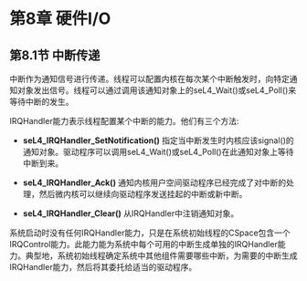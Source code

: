 # 第8章  硬件I/O

## 第8.1节  中断传递

中断作为通知信号进行传递。线程可以配置内核在每次某个中断触发时，向特定通知对象发出信号。线程可以通过调用该通知对象上的seL4_Wait()或seL4_Poll()来等待中断的发生。

IRQHandler能力表示线程配置某个中断的能力。他们有三个方法:

- **seL4_IRQHandler_SetNotification()** 指定当中断发生时内核应该signal()的通知对象。驱动程序可以调用seL4_Wait()或seL4_Poll()在此通知对象上等待中断到来。

- **seL4_IRQHandler_Ack()** 通知内核用户空间驱动程序已经完成了对中断的处理，然后微内核可以继续向驱动程序发送挂起的中断或新中断。

- **seL4_IRQHandler_Clear()** 从IRQHandler中注销通知对象。

系统启动时没有任何IRQHandler能力，只是在系统初始线程的CSpace包含一个IRQControl能力。此能力能为系统中每个可用的中断生成单独的IRQHandler能力。典型地，系统初始线程确定系统中其他组件需要哪些中断，为需要的中断生成IRQHandler能力，然后将其委托给适当的驱动程序。

